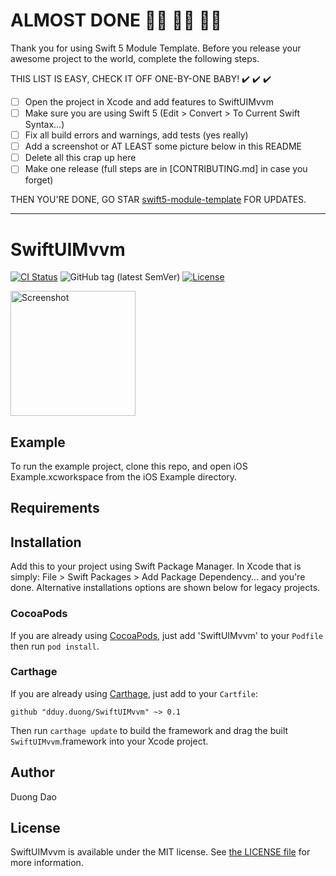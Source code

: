 # ALMOST DONE :walking_woman: :running_woman: :biking_woman:

Thank you for using Swift 5 Module Template. Before you release your awesome project to the world, complete the following steps.

THIS LIST IS EASY, CHECK IT OFF ONE-BY-ONE BABY! ✔️ ✔️ ✔️

 - [ ] Open the project in Xcode and add features to SwiftUIMvvm
 - [ ] Make sure you are using Swift 5 (Edit > Convert > To Current Swift Syntax…)
 - [ ] Fix all build errors and warnings, add tests (yes really)
 - [ ] Add a screenshot or AT LEAST some picture below in this README
 - [ ] Delete all this crap up here
 - [ ] Make one release (full steps are in [CONTRIBUTING.md] in case you forget)

THEN YOU'RE DONE, GO STAR [swift5-module-template](https://github.com/fulldecent/swift5-module-template) FOR UPDATES.

----

# SwiftUIMvvm

[![CI Status](http://img.shields.io/travis/dduy.duong/SwiftUIMvvm.svg?style=flat)](https://travis-ci.org/dduy.duong/SwiftUIMvvm)
![GitHub tag (latest SemVer)](https://img.shields.io/github/v/tag/dduy.duong/SwiftUIMvvm)
[![License](https://img.shields.io/github/license/dduy.duong/SwiftUIMvvm)](LICENSE)

<a href="https://placehold.it/400?text=Screen+shot"><img width=200 height=200 src="https://placehold.it/400?text=Screen+shot" alt="Screenshot" /></a>


## Example

To run the example project, clone this repo, and open iOS Example.xcworkspace from the iOS Example directory.


## Requirements


## Installation

Add this to your project using Swift Package Manager. In Xcode that is simply: File > Swift Packages > Add Package Dependency... and you're done. Alternative installations options are shown below for legacy projects.

### CocoaPods

If you are already using [CocoaPods](http://cocoapods.org), just add 'SwiftUIMvvm' to your `Podfile` then run `pod install`.

### Carthage

If you are already using [Carthage](https://github.com/Carthage/Carthage), just add to your `Cartfile`:

```ogdl
github "dduy.duong/SwiftUIMvvm" ~> 0.1
```

Then run `carthage update` to build the framework and drag the built `SwiftUIMvvm`.framework into your Xcode project.


## Author

Duong Dao


## License

SwiftUIMvvm is available under the MIT license. See [the LICENSE file](LICENSE) for more information.
